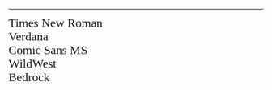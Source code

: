 <hr>


<html>

   <head>
      <title>Font Face</title>
   </head>

   <body>
      <font face = "Times New Roman" size = "5">Times New Roman</font><br />
      <font face = "Verdana" size = "5">Verdana</font><br />
      <font face = "Comic sans MS" size =" 5">Comic Sans MS</font><br />
      <font face = "WildWest" size = "5">WildWest</font><br />
      <font face = "Bedrock" size = "5">Bedrock</font><br />
   </body>

</html>
